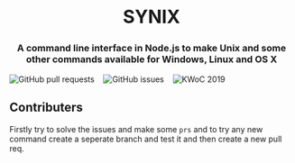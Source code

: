 <h2 style="text-align:center;font-size:2rem;">SYNIX</h2>
<h3 style="text-align:center;">A command line interface in Node.js to make Unix and some other commands available for Windows, Linux and OS X</h3>

![GitHub pull requests](https://img.shields.io/github/issues-pr/hemanth-hk/synix) &nbsp;&nbsp;
![GitHub issues](https://img.shields.io/github/issues/hemanth-hk/synix) &nbsp;&nbsp;
![KWoC 2019](https://img.shields.io/badge/KWoC-2019-informational)

## Contributers
Firstly try to solve the issues and make some `prs` and to try any new command create a seperate branch and test it and then create a new pull req.